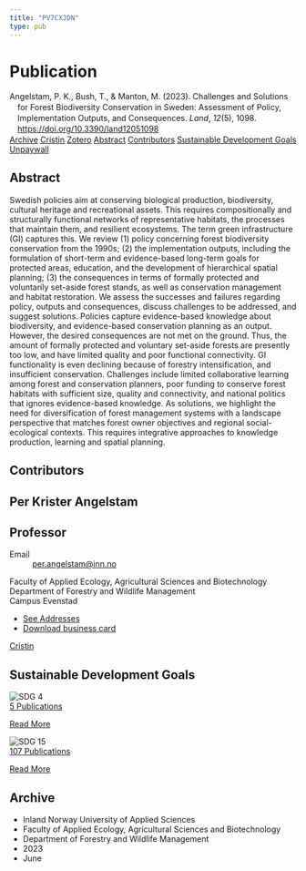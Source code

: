 ```yaml
---
title: "PV7CXJDN"
type: pub
---
```

<h1>Publication</h1>
<article id="csl-bib-container-PV7CXJDN" class="csl-bib-container">
  <div class="csl-bib-body" style="line-height: 1.35; padding-left: 1em; text-indent:-1em;">
  <div class="csl-entry">Angelstam, P. K., Bush, T., &amp; Manton, M. (2023). Challenges and Solutions for Forest Biodiversity Conservation in Sweden: Assessment of Policy, Implementation Outputs, and Consequences. <i>Land</i>, <i>12</i>(5), 1098. <a href="https://doi.org/10.3390/land12051098">https://doi.org/10.3390/land12051098</a></div>
</div>
  <div class="csl-bib-buttons">
    <a href="#taxonomy-article-PV7CXJDN" class="csl-bib-button">Archive</a>
    <a href="https://app.cristin.no/results/show.jsf?id=2153777" alt="Cristin URL" class="csl-bib-button">Cristin</a>
    <a href="http://zotero.org/groups/5402882/items/PV7CXJDN" alt="Zotero URL" class="csl-bib-button">Zotero</a>
    <a href="#abstract-article-PV7CXJDN" class="csl-bib-button">Abstract</a>
    <a href="#contributors-article-PV7CXJDN" class="csl-bib-button">Contributors</a>
    <a href="#sdg-article-PV7CXJDN" class="csl-bib-button">Sustainable Development Goals</a>
    <a href="https://www.mdpi.com/2073-445X/12/5/1098/pdf?version=1684576313" class="csl-bib-button">Unpaywall</a>
  </div>
  <div id="csl-bib-meta-container-PV7CXJDN"></div>
</article>
<div id="csl-bib-meta-PV7CXJDN" class="csl-bib-meta">
  <article id="abstract-article-PV7CXJDN" class="abstract-article">
    <h1>Abstract</h1>
    Swedish policies aim at conserving biological production, biodiversity, cultural heritage and recreational assets. This requires compositionally and structurally functional networks of representative habitats, the processes that maintain them, and resilient ecosystems. The term green infrastructure (GI) captures this. We review (1) policy concerning forest biodiversity conservation from the 1990s; (2) the implementation outputs, including the formulation of short-term and evidence-based long-term goals for protected areas, education, and the development of hierarchical spatial planning; (3) the consequences in terms of formally protected and voluntarily set-aside forest stands, as well as conservation management and habitat restoration. We assess the successes and failures regarding policy, outputs and consequences, discuss challenges to be addressed, and suggest solutions. Policies capture evidence-based knowledge about biodiversity, and evidence-based conservation planning as an output. However, the desired consequences are not met on the ground. Thus, the amount of formally protected and voluntary set-aside forests are presently too low, and have limited quality and poor functional connectivity. GI functionality is even declining because of forestry intensification, and insufficient conservation. Challenges include limited collaborative learning among forest and conservation planners, poor funding to conserve forest habitats with sufficient size, quality and connectivity, and national politics that ignores evidence-based knowledge. As solutions, we highlight the need for diversification of forest management systems with a landscape perspective that matches forest owner objectives and regional social-ecological contexts. This requires integrative approaches to knowledge production, learning and spatial planning.
  </article>
  <article id="contributors-article-PV7CXJDN" class="contributors-article">
    <h1>Contributors</h1>
    <div class="personas"> <div class="vrtx-hinn-person-card"> <div class="photo"> <i class="lar la-user-circle missing-person"></i> </div> <div class="info"> <hgroup><h1>Per Krister Angelstam</h1> <h2>Professor</h2> </hgroup><dl> <dt>Email</dt> <dd> <a href="mailto:per.angelstam@inn.no">per.angelstam@inn.no</a> </dd> </dl> <p> Faculty of Applied Ecology, Agricultural Sciences and Biotechnology<br> Department of Forestry and Wildlife Management<br> Campus Evenstad </p> <ul class="vrtx-hinn-links"> <li><a href="https://www.inn.no/english/find-an-employee/per-angelstam.html#vrtx-hinn-addresses">See Addresses</a></li> <li><a href="https://www.inn.no/english/find-an-employee/per-angelstam.html?vrtx=vcf">Download business card</a></li> </ul> </div> </div> <a href="https://app.cristin.no/persons/show.jsf?id=1318014" alt="Cristin URL" class="personas-cristin">Cristin</a> </div>
  </article>
  <article id="sdg-article-PV7CXJDN" class="sdg-article">
    <h1>Sustainable Development Goals</h1>
    <div class="sdg-container"><div id="sdg4" class="sdg"> <img src="{{< params subfolder >}}images/sdg/sdg04_en.png" class="image" alt="SDG 4"> <div class="sdg-overlay"> <a href="{{< params subfolder >}}en/archive/?sdg=4#archive" class="sdg-publication-count"><span>5</span> Publications</a> <p><a href="https://sdgs.un.org/goals/goal4" class="sdg-read-more">Read More</a></p> </div> </div> <div id="sdg15" class="sdg"> <img src="{{< params subfolder >}}images/sdg/sdg15_en.png" class="image" alt="SDG 15"> <div class="sdg-overlay"> <a href="{{< params subfolder >}}en/archive/?sdg=15#archive" class="sdg-publication-count"><span>107</span> Publications</a> <p><a href="https://sdgs.un.org/goals/goal15" class="sdg-read-more">Read More</a></p> </div> </div></div>
  </article>
  <article id="taxonomy-article-PV7CXJDN" class="taxonomy-article">
    <h1>Archive</h1>
    <ul>
      <li>Inland Norway University of Applied Sciences</li>
      <li>Faculty of Applied Ecology, Agricultural Sciences and Biotechnology</li>
      <li>Department of Forestry and Wildlife Management</li>
      <li>2023</li>
      <li>June</li>
    </ul>
  </article>
</div>
